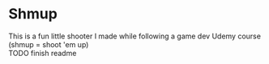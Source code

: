 # Shmup
This is a fun little shooter I made while following a game dev Udemy course (shmup = shoot 'em up)
<br />
TODO finish readme
